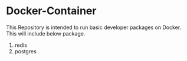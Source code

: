 # Docker-Container

This Repository is intended to run basic developer packages on Docker. This will include below package.

1. redis
2. postgres

